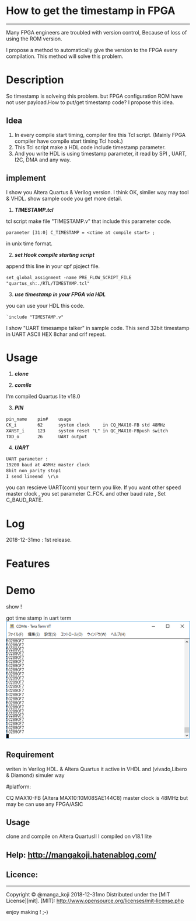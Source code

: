 
# How to get the timestamp in FPGA
---
Many FPGA engineers are troubled with version control,
Because of loss of using the ROM version.

I propose a method to automatically give the version to the FPGA every compilation.
This method will solve this problem.

# Description 
So timestamp is solveing this problem. but FPGA configuration ROM have not user payload.How to put/get timestamp code?
I propose this idea.

## Idea
1.   In every compile start timing, compiler fire this Tcl script. (Mainly FPGA compiler have compile start timing Tcl hook.)
2.  This Tcl script make a HDL code include timestamp parameter. 
3. And you write HDL is using timestamp parameter, it read by SPI , UART, I2C, DMA and any way.

## implement
I show you Altera Quartus & Verilog version. I think OK, similer way may tool & VHDL.
show sample code you get more detail.

1. ***TIMESTAMP.tcl***

tcl script make file "TIMESTAMP.v" that include this parameter code.
```verilogHDL:sample
parameter [31:0] C_TIMESTAMP = <ctime at compile start> ;
```
in unix time format.



2. ***set Hook compile starting script***

append this line in your qpf pjoject file.
```
set_global_assignment -name PRE_FLOW_SCRIPT_FILE "quartus_sh:./RTL/TIMESTAMP.tcl"
```


3. ***use timestamp in your FPGA via HDL***

you can use your HDL this code.
```verilogHDL:sample
`include "TIMESTAMP.v"
```
I show "UART timesampe talker" in sample code.
This send 32bit timestamp in UART ASCII HEX 8char and crlf repeat.
    
# Usage

1. ***clone***

2. ***comile***

I'm compiled Quartus lite v18.0


3. ***PIN***

```text:
pin_name    pin#    usage
CK_i        62      system clock     in CQ_MAX10-FB std 48MHz 
XARST_i     123     system reset "L" in QC_MAX10-FBpush switch
TXD_o       26      UART output

```

4. ***UART***

```text:
UART parameter :
19200 baud at 48MHz master clock
8bit non_parity stop1
I send lineend  \r\n
```
you can rescieve UART(com) your term you like.
If you want other speed master clock , you set parameter C_FCK.
and other baud rate , Set C_BAUD_RATE.

# Log
2018-12-31mo : 1st release.

# Features



# Demo
show !

got time stamp in uart term
![got time stamp in uart term](./timestamp.PNG) 






## Requirement

writen in Verilog HDL. & Altera Quartus
it active in VHDL and (vivado,Libero & Diamond) simuler way 


#platform: 

  CQ MAX10-FB (Altera MAX10:10M08SAE144C8)
  master clock is 48MHz
 but may be can use any FPGA/ASIC


## Usage
  clone and compile on Altera QuartusII 
  I compiled on v18.1 lite



## Help:  http://mangakoji.hatenablog.com/



## Licence:
----------
Copyright &copy; @manga_koji 2018-12-31mo
Distributed under the [MIT License][mit].
[MIT]: http://www.opensource.org/licenses/mit-license.php


enjoy making ! ;-)

